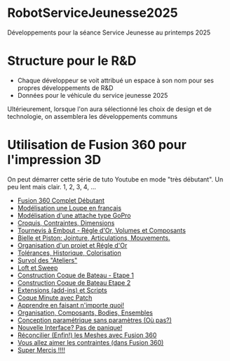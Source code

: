 # RobotServiceJeunesse2025
Développements pour la séance Service Jeunesse au printemps 2025


# Structure pour le R&D
* Chaque développeur se voit attribué un espace à son nom pour ses propres développements de R&D
* Données pour le véhicule du service jeunesse 2025

Ultérieurement, lorsque l'on aura sélectionné les choix de design et de technologie, on assemblera les développements communs

# Utilisation de Fusion 360 pour l'impression 3D

On peut démarrer cette série de tuto Youtube en mode "très débutant". Un peu lent mais clair. 1, 2, 3, 4, ...

* [Fusion 360 Complet Débutant](https://www.youtube.com/watch?v=3kL6a9yyus8&list=PL0qHSH9_1qY5kvUzO7SlggBShYAllfP7j&index=4)
* [Modélisation une Loupe en français](https://www.youtube.com/watch?v=21fNvLuIeyk&list=PL0qHSH9_1qY5kvUzO7SlggBShYAllfP7j&index=1)
* [Modélisation d'une attache type GoPro](https://www.youtube.com/watch?v=NfXD1W5tZaM&list=PL0qHSH9_1qY5kvUzO7SlggBShYAllfP7j&index=2)
* [Croquis, Contraintes, Dimensions](https://www.youtube.com/watch?v=1mFSI_tEmsY&list=PL0qHSH9_1qY5kvUzO7SlggBShYAllfP7j&index=3)
* [Tournevis à Embout - Régle d'Or, Volumes et Composants](https://www.youtube.com/watch?v=3kL6a9yyus8&list=PL0qHSH9_1qY5kvUzO7SlggBShYAllfP7j&index=4)
* [Bielle et Piston: Jointure, Articulations, Mouvements.](https://www.youtube.com/watch?v=oicK9lwJ6bA&list=PL0qHSH9_1qY5kvUzO7SlggBShYAllfP7j&index=5)
* [Organisation d'un projet et Régle d'Or](https://www.youtube.com/watch?v=NAn41hFw8Yg&list=PL0qHSH9_1qY5kvUzO7SlggBShYAllfP7j&index=6)
* [Tolérances, Historique, Colorisation](https://www.youtube.com/watch?v=N-1HDvVJG_U&list=PL0qHSH9_1qY5kvUzO7SlggBShYAllfP7j&index=7)
* [Survol des "Ateliers"](https://www.youtube.com/watch?v=0DFtvFfrYvw&list=PL0qHSH9_1qY5kvUzO7SlggBShYAllfP7j&index=8)
* [Loft et Sweep](https://www.youtube.com/watch?v=eku9RZ19Kuo&list=PL0qHSH9_1qY5kvUzO7SlggBShYAllfP7j&index=9)
* [Construction Coque de Bateau - Etape 1](https://www.youtube.com/watch?v=NDEB2YS3qxY&list=PL0qHSH9_1qY5kvUzO7SlggBShYAllfP7j&index=10)
* [Construction Coque de Bateau Etape 2](https://www.youtube.com/watch?v=uyDRabeoyRY&list=PL0qHSH9_1qY5kvUzO7SlggBShYAllfP7j&index=11)
* [Extensions (add-ins) et Scripts](https://www.youtube.com/watch?v=a0wj_iS4hvU&list=PL0qHSH9_1qY5kvUzO7SlggBShYAllfP7j&index=12)
* [Coque Minute avec Patch](https://www.youtube.com/watch?v=YINleWgpdjY&list=PL0qHSH9_1qY5kvUzO7SlggBShYAllfP7j&index=13)
* [Apprendre en faisant n'importe quoi!](https://www.youtube.com/watch?v=OFpFc8LrxU4&list=PL0qHSH9_1qY5kvUzO7SlggBShYAllfP7j&index=14)
* [Organisation, Composants, Bodies, Ensembles](https://www.youtube.com/watch?v=pDECKXFHmOQ&list=PL0qHSH9_1qY5kvUzO7SlggBShYAllfP7j&index=15)
* [Conception paramétrique sans paramètres (Où pas?)](https://www.youtube.com/watch?v=bImEM7l9Zes&list=PL0qHSH9_1qY5kvUzO7SlggBShYAllfP7j&index=16)
* [Nouvelle Interface? Pas de panique!](https://www.youtube.com/watch?v=ow5COcHA7XY&list=PL0qHSH9_1qY5kvUzO7SlggBShYAllfP7j&index=17)
* [Réconcilier (Enfin!) les Meshes avec Fusion 360](https://www.youtube.com/watch?v=rIGUrBB8rrw&list=PL0qHSH9_1qY5kvUzO7SlggBShYAllfP7j&index=18)
* [Vous allez aimer les contraintes (dans Fusion 360)](https://www.youtube.com/watch?v=fWU2rNBqDFI&list=PL0qHSH9_1qY5kvUzO7SlggBShYAllfP7j&index=19)
* [Super Mercis !!!!](https://www.youtube.com/watch?v=ioGxxQVQzVY&list=PL0qHSH9_1qY5kvUzO7SlggBShYAllfP7j&index=20)


